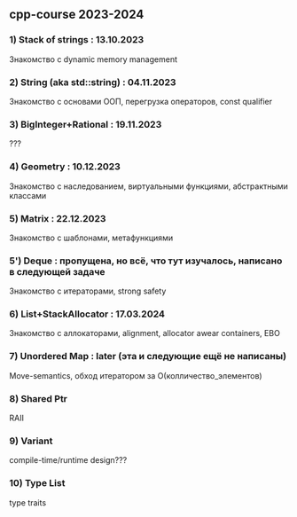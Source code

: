 ## cpp-course 2023-2024


### 1) Stack of strings : 13.10.2023

Знакомство с dynamic memory management

### 2) String (aka std::string) : 04.11.2023
Знакомство с основами ООП, перегрузка операторов, const qualifier

### 3) BigInteger+Rational : 19.11.2023
???

### 4) Geometry : 10.12.2023
Знакомство с наследованием, виртуальными функциями, абстрактными классами


### 5) Matrix : 22.12.2023
Знакомство с шаблонами, метафункциями

### 5') Deque : пропущена, но всё, что тут изучалось, написано в следующей задаче
 Знакомство с итераторами, strong safety

### 6) List+StackAllocator : 17.03.2024
Знакомство с аллокаторами, alignment, allocator awear containers, EBO

### 7) Unordered Map : later (эта и следующие ещё не написаны)
Move-semantics, обход итератором за O(колличество_элементов)

### 8) Shared Ptr
RAII

### 9) Variant
compile-time/runtime design???

### 10) Type List
type traits